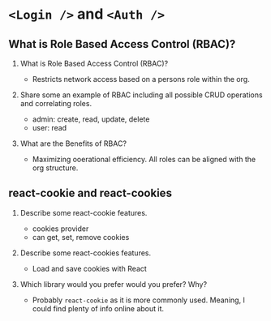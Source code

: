 # `<Login />` and `<Auth />`

## What is Role Based Access Control (RBAC)?

1. What is Role Based Access Control (RBAC)?

   - Restricts network access based on a persons role within the org.

2. Share some an example of RBAC including all possible CRUD operations and correlating roles.

   - admin: create, read, update, delete
   - user: read

3. What are the Benefits of RBAC?

   - Maximizing ooerational efficiency. All roles can be aligned with the org structure.

## react-cookie and react-cookies

1. Describe some react-cookie features.

   - cookies provider
   - can get, set, remove cookies

2. Describe some react-cookies features.

   - Load and save cookies with React

3. Which library would you prefer would you prefer? Why?

   - Probably `react-cookie` as it is more commonly used. Meaning, I could find plenty of info online about it.
